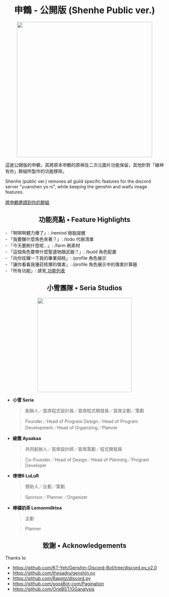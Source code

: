 <h1 align="center">申鶴 - 公開版 (Shenhe Public ver.)</h1>

<p align="center">
<img src="https://i.imgur.com/bwWfOJH.png" width="430" height="430" />
</p>

<p align="left">
這是公開版的申鶴，其將原本申鶴的原神及二次元圖片功能保留，其他針對「緣神有你」群組所製作的功能移除。 <br>
</p>

<p align="left">
Shenhe (public ver.) removes all guild specific features for the discord server "yuanshen yo ni", while keeping the genshin and waifu image features.
</p>

<a href='https://discord.com/oauth2/authorize?client_id=1000045812522430626&permissions=137439333440&scope=bot%20applications.commands'> 將申鶴邀請到你的群組 </a>

<h2 align="center">功能亮點 • Feature Highlights</h2>
<p align="left">
 - 「啊啊啊體力爆了」: /remind 樹脂提醒<br>
 - 「我要鍊什麼角色來著？」: /todo 代辦清單<br>
 - 「今天要刷什麼呢…」: /farm 刷素材<br>
 - 「這個角色要帶什麼聖遺物跟武器？」: /build 角色配置<br>
 - 「向你炫耀一下我的畢業胡桃」: /profile 角色展示<br>
 - 「讓你看看我優菈核爆的傷害」: /profile 角色展示中的傷害計算器<br>
 - 「所有功能」: 請見<a href='https://github.com/seriaati/shenhe_bot/blob/public/features.md'> 功能列表 </a>
 </p>

<h2 align="center">小雪團隊 • Seria Studios</h2>

<p align="center">
<img src="https://i.imgur.com/j2RCDKr.png" width="300" height="300" />
</p>

<p align="center">

 - **小雪 Seria**

     > 創辦人／首席程式設計員／首席程式開發員／首席企劃／策劃

     > Founder／Head of Program Design／Head of Program Development／Head of Organizing／Planner

</p>

 - **綾霞 Ayaakaa**
 
     > 共同創辦人／首席設計師／首席策劃／程式開發員
     
     > Co-Founder／Head of Design／Head of Planning／Program Developer

 - **律律R LuLuR**
 
     > 贊助人／企劃／策劃

     > Sponsor／Planner／Organizer

 - **檸檬奶茶 Lemonmilktea**
     > 企劃

     > Planner


<h2 align="center">致謝 • Acknowledgements</h2> 

Thanks to

- https://github.com/KT-Yeh/Genshin-Discord-Bot/tree/discord.py_v2.0
- https://github.com/thesadru/genshin.py
- https://github.com/Rapptz/discord.py
- https://github.com/soosBot-com/Pagination
- https://github.com/OneBST/GGanalysis
